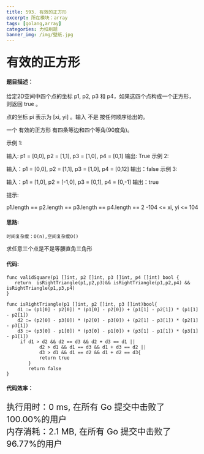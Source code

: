 ```yaml
---
title: 593. 有效的正方形
excerpt: 所在模块：array
tags: [golang,array]
categories: 力扣刷题
banner_img: /img/壁纸.jpg
---
```


### <font size=6px>有效的正方形</font>

#### 题目描述：

给定2D空间中四个点的坐标 p1, p2, p3 和 p4，如果这四个点构成一个正方形，则返回 true 。

点的坐标 pi 表示为 [xi, yi] 。输入 不是 按任何顺序给出的。

一个 有效的正方形 有四条等边和四个等角(90度角)。

 

示例 1:

输入: p1 = [0,0], p2 = [1,1], p3 = [1,0], p4 = [0,1]
输出: True
示例 2:

输入：p1 = [0,0], p2 = [1,1], p3 = [1,0], p4 = [0,12]
输出：false
示例 3:

输入：p1 = [1,0], p2 = [-1,0], p3 = [0,1], p4 = [0,-1]
输出：true


提示:

p1.length == p2.length == p3.length == p4.length == 2
-104 <= xi, yi <= 104

#### 思路:

```
时间复杂度：O(n),空间复杂度O()
```

求任意三个点是不是等腰直角三角形

#### 代码:

```golang
func validSquare(p1 []int, p2 []int, p3 []int, p4 []int) bool {
   return  isRightTriangle(p1,p2,p3)&& isRightTriangle(p1,p2,p4) && isRightTriangle(p1,p3,p4)
}

func isRightTriangle(p1 []int, p2 []int, p3 []int)bool{
    d1 := (p1[0] - p2[0]) * (p1[0] - p2[0]) + (p1[1] - p2[1]) * (p1[1] - p2[1])
    d2 := (p2[0] - p3[0]) * (p2[0] - p3[0]) + (p2[1] - p3[1]) * (p2[1] - p3[1])
    d3 := (p3[0] - p1[0]) * (p3[0] - p1[0]) + (p3[1] - p1[1]) * (p3[1] - p1[1])
     if d1 > d2 && d2 == d3 && d2 + d3 == d1 ||
            d2 > d1 && d1 == d3 && d1 + d3 == d2 ||
            d3 > d1 && d1 == d2 && d1 + d2 == d3{
            return true
        }
        return false
}
```

#### 代码效率：

<p class="note note-primary"; style="font-size:22px">
   执行用时：0 ms, 在所有 Go 提交中击败了100.00%的用户<br>
   内存消耗：2.1 MB, 在所有 Go 提交中击败了96.77%的用户
</p>

